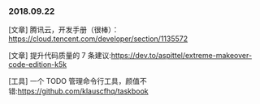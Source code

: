 ### 2018.09.22

[文章] 腾讯云，开发手册（很棒）：<https://cloud.tencent.com/developer/section/1135572>

[文章] 提升代码质量的 7 条建议:<https://dev.to/aspittel/extreme-makeover-code-edition-k5k>

[工具] 一个 TODO 管理命令行工具，颜值不错:<https://github.com/klauscfhq/taskbook>
